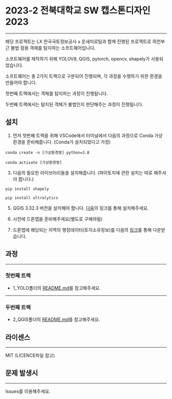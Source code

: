 # 2023-2 전북대학교 SW 캡스톤디자인 2023

---
해당 프로젝트는 LX 한국국토정보공사 x 온새미로팀과 함께 진행된 프로젝트로 하천부근 불법 점용 객체를 탐지하는 소프트웨어입니다.

소프트웨어를 제작하기 위해 YOLOV8, QGIS, pytorch, opencv, shapely가 사용되었습니다.

소프트웨어는 총 2가지 트랙으로 구분되어 진행되며, 각 과정을 수행하기 위한 환경을 만들어야 합니다.

첫번째 트랙에서는 객체를 탐지하는 과정이 진행됩니다.

두번째 트랙에서는 탐지된 객체가 불법인지 판단해주는 과정이 진행됩니다.


## 설치
1. 먼저 첫번째 트랙을 위해 VSCode에서 터미널에서 다음의 과정으로 Conda 가상환경을 준비해줍니다. (Conda가 설치되었다고 가정)

```"
conda create -n [가상환경명] python=3.8
```
```"
conda activate [가상환경명]
```
   
3. 다음의 필요한 라이브러리들을 설치해줍니다. (파이토치에 관한 설치는 따로 해주셔야 합니다.)

```"
pip install shapely
```
```"
pip install ultralytics
```
   
5. QGIS 3.32.3 버전을 설치해야 합니다. [다음](https://download.qgis.org/downloads/)의 링크를 통해 설치해주세요.
   
6. 사전에 드론맵을 준비해주세요(별도로 구해야됨)
   
7. 드론맵에 해당되는 지역의 행정데이터(토지소유정보)를 다음의 [링크](http://openapi.nsdi.go.kr/nsdi/index.do)를 통해 다운받습니다.
   

## 과정
---

### 첫번째 트랙
+ 1_YOLO폴더의 [README.md](https://github.com/tjdeo1102/JBNU_Capstone-2023/blob/main/1_YOLO/README.md)를 참고해주세요.
   
---
### 두번째 트랙
+ 2_QGIS폴더의 [README.md](https://github.com/tjdeo1102/JBNU_Capstone-2023/tree/main/2_QGIS)를 참고해주세요.


## 라이센스
---
MIT (LICENCE파일 참고)


## 문제 발생시
---
Issues를 이용해주세요.
